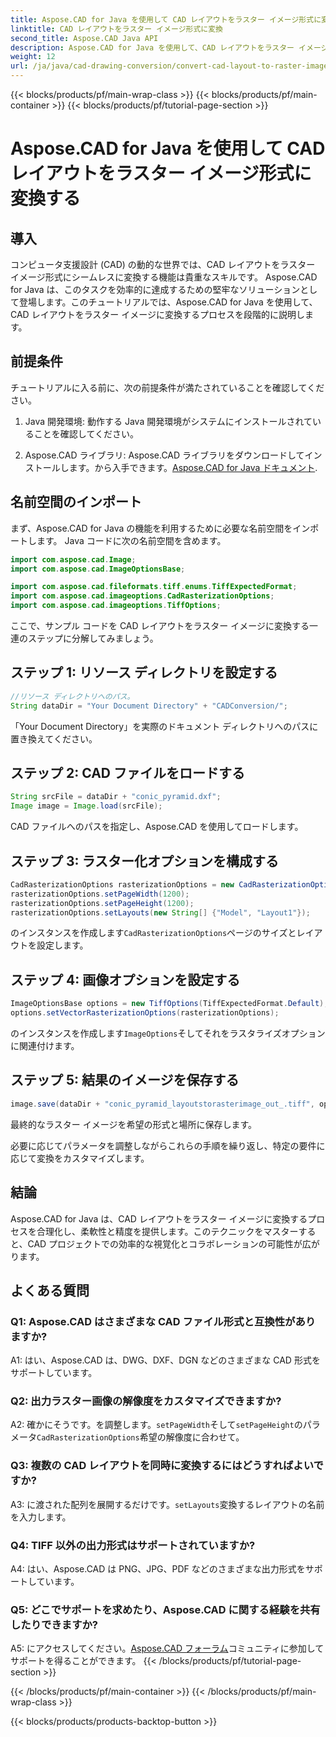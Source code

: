 ```yaml
---
title: Aspose.CAD for Java を使用して CAD レイアウトをラスター イメージ形式に変換する
linktitle: CAD レイアウトをラスター イメージ形式に変換
second_title: Aspose.CAD Java API
description: Aspose.CAD for Java を使用して、CAD レイアウトをラスター イメージに簡単に変換します。コラボレーションを強化するための高品質の視覚化。
weight: 12
url: /ja/java/cad-drawing-conversion/convert-cad-layout-to-raster-image/
---
```


{{< blocks/products/pf/main-wrap-class >}}
{{< blocks/products/pf/main-container >}}
{{< blocks/products/pf/tutorial-page-section >}}

# Aspose.CAD for Java を使用して CAD レイアウトをラスター イメージ形式に変換する

## 導入

コンピュータ支援設計 (CAD) の動的な世界では、CAD レイアウトをラスター イメージ形式にシームレスに変換する機能は貴重なスキルです。 Aspose.CAD for Java は、このタスクを効率的に達成するための堅牢なソリューションとして登場します。このチュートリアルでは、Aspose.CAD for Java を使用して、CAD レイアウトをラスター イメージに変換するプロセスを段階的に説明します。

## 前提条件

チュートリアルに入る前に、次の前提条件が満たされていることを確認してください。

1. Java 開発環境: 動作する Java 開発環境がシステムにインストールされていることを確認してください。

2.  Aspose.CAD ライブラリ: Aspose.CAD ライブラリをダウンロードしてインストールします。から入手できます。[Aspose.CAD for Java ドキュメント](https://reference.aspose.com/cad/java/).

## 名前空間のインポート

まず、Aspose.CAD for Java の機能を利用するために必要な名前空間をインポートします。 Java コードに次の名前空間を含めます。

```java
import com.aspose.cad.Image;
import com.aspose.cad.ImageOptionsBase;

import com.aspose.cad.fileformats.tiff.enums.TiffExpectedFormat;
import com.aspose.cad.imageoptions.CadRasterizationOptions;
import com.aspose.cad.imageoptions.TiffOptions;
```

ここで、サンプル コードを CAD レイアウトをラスター イメージに変換する一連のステップに分解してみましょう。
## ステップ 1: リソース ディレクトリを設定する

```java
//リソース ディレクトリへのパス。
String dataDir = "Your Document Directory" + "CADConversion/";
```

「Your Document Directory」を実際のドキュメント ディレクトリへのパスに置き換えてください。

## ステップ 2: CAD ファイルをロードする

```java
String srcFile = dataDir + "conic_pyramid.dxf";
Image image = Image.load(srcFile);
```

CAD ファイルへのパスを指定し、Aspose.CAD を使用してロードします。

## ステップ 3: ラスター化オプションを構成する

```java
CadRasterizationOptions rasterizationOptions = new CadRasterizationOptions();
rasterizationOptions.setPageWidth(1200);
rasterizationOptions.setPageHeight(1200);
rasterizationOptions.setLayouts(new String[] {"Model", "Layout1"});
```

のインスタンスを作成します`CadRasterizationOptions`ページのサイズとレイアウトを設定します。

## ステップ 4: 画像オプションを設定する

```java
ImageOptionsBase options = new TiffOptions(TiffExpectedFormat.Default);
options.setVectorRasterizationOptions(rasterizationOptions);
```

のインスタンスを作成します`ImageOptions`そしてそれをラスタライズオプションに関連付けます。

## ステップ 5: 結果のイメージを保存する

```java
image.save(dataDir + "conic_pyramid_layoutstorasterimage_out_.tiff", options);
```

最終的なラスター イメージを希望の形式と場所に保存します。

必要に応じてパラメータを調整しながらこれらの手順を繰り返し、特定の要件に応じて変換をカスタマイズします。

## 結論

Aspose.CAD for Java は、CAD レイアウトをラスター イメージに変換するプロセスを合理化し、柔軟性と精度を提供します。このテクニックをマスターすると、CAD プロジェクトでの効率的な視覚化とコラボレーションの可能性が広がります。

## よくある質問

### Q1: Aspose.CAD はさまざまな CAD ファイル形式と互換性がありますか?

A1: はい、Aspose.CAD は、DWG、DXF、DGN などのさまざまな CAD 形式をサポートしています。

### Q2: 出力ラスター画像の解像度をカスタマイズできますか?

 A2: 確かにそうです。を調整します。`setPageWidth`そして`setPageHeight`のパラメータ`CadRasterizationOptions`希望の解像度に合わせて。

### Q3: 複数の CAD レイアウトを同時に変換するにはどうすればよいですか?

 A3: に渡された配列を展開するだけです。`setLayouts`変換するレイアウトの名前を入力します。

### Q4: TIFF 以外の出力形式はサポートされていますか?

A4: はい、Aspose.CAD は PNG、JPG、PDF などのさまざまな出力形式をサポートしています。

### Q5: どこでサポートを求めたり、Aspose.CAD に関する経験を共有したりできますか?

A5: にアクセスしてください。[Aspose.CAD フォーラム](https://forum.aspose.com/c/cad/19)コミュニティに参加してサポートを得ることができます。
{{< /blocks/products/pf/tutorial-page-section >}}

{{< /blocks/products/pf/main-container >}}
{{< /blocks/products/pf/main-wrap-class >}}

{{< blocks/products/products-backtop-button >}}
